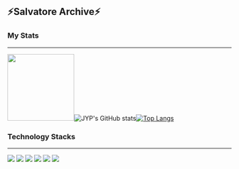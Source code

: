 ##  ⚡Salvatore Archive⚡


### My Stats

<hr>

<img src="https://github.com/john9803/My-Garage/blob/main/%E1%84%87%E1%85%A1%E1%86%A8%E1%84%8C%E1%85%B5%E1%86%AB%E1%84%8B%E1%85%A7%E1%86%BC%20%E1%84%8B%E1%85%B5%E1%84%86%E1%85%A9%E1%84%8C%E1%85%B5.jpeg?raw=true" width="150" height="150" style=round-square>![JYP's GitHub stats](https://github-readme-stats.vercel.app/api?username=john9803&show_icons=true&theme=gold)[![Top Langs](https://github-readme-stats.vercel.app/api/top-langs/?username=john9803)](https://github.com/john9803/github-readme-stats)





### Technology Stacks
<hr>
<img src="https://img.shields.io/badge/Python-3776AB?style=round-square&logo=Python&logoColor=white"/>
<img src="https://img.shields.io/badge/Django-092E20?style=round-square&logo=Django&logoColor=white"/>
<img src="https://img.shields.io/badge/Keras-D00000?style=round-square&logo=Keras&logoColor=white"/>
<img src="https://img.shields.io/badge/C-A8B9CC?style=round-square&logo=C&logoColor=white"/>
<img src="https://img.shields.io/badge/C++-00599C?style=round-square&logo=Cplusplus&logoColor=white"/>
<img src="https://img.shields.io/badge/Java-007396?style=round-square&logo=Java&logoColor=white"/>



